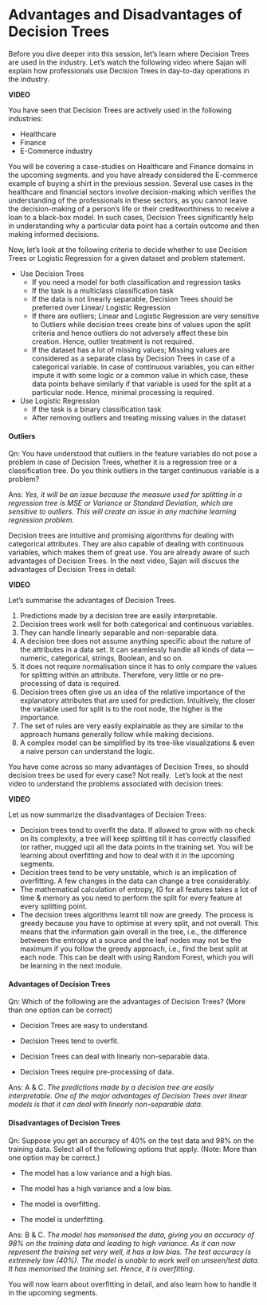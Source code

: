 # Advantages and Disadvantages of Decision Trees

Before you dive deeper into this session, let’s learn where Decision Trees are used in the industry. Let’s watch the following video where Sajan will explain how professionals use Decision Trees in day-to-day operations in the industry.

**VIDEO**

You have seen that Decision Trees are actively used in the following industries:

-   Healthcare 
-   Finance
-   E-Commerce industry

You will be covering a case-studies on Healthcare and Finance domains in the upcoming segments. and you have already considered the E-commerce example of buying a shirt in the previous session. Several use cases in the healthcare and financial sectors involve decision-making which verifies the understanding of the professionals in these sectors, as you cannot leave the decision-making of a person’s life or their creditworthiness to receive a loan to a black-box model. In such cases, Decision Trees significantly help in understanding why a particular data point has a certain outcome and then making informed decisions.

Now, let’s look at the following criteria to decide whether to use Decision Trees or Logistic Regression for a given dataset and problem statement.

-   Use Decision Trees
    -   If you need a model for both classification and regression tasks
    -   If the task is a multiclass classification task
    -   If the data is not linearly separable, Decision Trees should be preferred over Linear/ Logistic Regression
    -   If there are outliers; Linear and Logistic Regression are very sensitive to Outliers while decision trees create bins of values upon the split criteria and hence outliers do not adversely affect these bin creation. Hence, outlier treatment is not required.
    -   If the dataset has a lot of missing values; Missing values are considered as a separate class by Decision Trees in case of a categorical variable. In case of continuous variables, you can either impute it with some logic or a common value in which case, these data points behave similarly if that variable is used for the split at a particular node. Hence, minimal processing is required.
-   Use Logistic Regression
    -   If the task is a binary classification task
    -   After removing outliers and treating missing values in the dataset

#### Outliers

Qn: You have understood that outliers in the feature variables do not pose a problem in case of Decision Trees, whether it is a regression tree or a classification tree. Do you think outliers in the target continuous variable is a problem?

Ans: *Yes, it will be an issue because the measure used for splitting in a regression tree is MSE or Variance or Standard Deviation, which are sensitive to outliers. This will create an issue in any machine learning regression problem.*

Decision trees are intuitive and promising algorithms for dealing with categorical attributes. They are also capable of dealing with continuous variables, which makes them of great use. You are already aware of such advantages of Decision Trees. In the next video, Sajan will discuss the advantages of Decision Trees in detail:

**VIDEO**

Let’s summarise the advantages of Decision Trees.

1.  Predictions made by a decision tree are easily interpretable.
2.  Decision trees work well for both categorical and continuous variables.
3.  They can handle linearly separable and non-separable data.
4.  A decision tree does not assume anything specific about the nature of the attributes in a data set. It can seamlessly handle all kinds of data — numeric, categorical, strings, Boolean, and so on.
5.  It does not require normalisation since it has to only compare the values for splitting within an attribute. Therefore, very little or no pre-processing of data is required.
6.  Decision trees often give us an idea of the relative importance of the explanatory attributes that are used for prediction. Intuitively, the closer the variable used for split is to the root node, the higher is the importance.
7.  The set of rules are very easily explainable as they are similar to the approach humans generally follow while making decisions.
8.  A complex model can be simplified by its tree-like visualizations & even a naive person can understand the logic.

You have come across so many advantages of Decision Trees, so should decision trees be used for every case? Not really.  Let’s look at the next video to understand the problems associated with decision trees:

**VIDEO**

Let us now summarize the disadvantages of Decision Trees:

-   Decision trees tend to overfit the data. If allowed to grow with no check on its complexity, a tree will keep splitting till it has correctly classified (or rather, mugged up) all the data points in the training set. You will be learning about overfitting and how to deal with it in the upcoming segments.
-   Decision trees tend to be very unstable, which is an implication of overfitting. A few changes in the data can change a tree considerably.
-   The mathematical calculation of entropy, IG for all features takes a lot of time & memory as you need to perform the split for every feature at every splitting point.
-   The decision trees algorithms learnt till now are greedy. The process is greedy because you have to optimise at every split, and not overall. This means that the information gain overall in the tree, i.e., the difference between the entropy at a source and the leaf nodes may not be the maximum if you follow the greedy approach, i.e., find the best split at each node. This can be dealt with using Random Forest, which you will be learning in the next module.

#### Advantages of Decision Trees

Qn: Which of the following are the advantages of Decision Trees? (More than one option can be correct)

- Decision Trees are easy to understand.

- Decision Trees tend to overfit.

- Decision Trees can deal with linearly non-separable data.

- Decision Trees require pre-processing of data.

Ans: A & C. *The predictions made by a decision tree are easily interpretable. One of the major advantages of Decision Trees over linear models is that it can deal with linearly non-separable data.*

#### Disadvantages of Decision Trees

Qn: Suppose you get an accuracy of 40% on the test data and 98% on the training data. Select all of the following options that apply. (Note: More than one option may be correct.)

- The model has a low variance and a high bias.

- The model has a high variance and a low bias.

- The model is overfitting. 

- The model is underfitting.

Ans: B & C. *The model has memorised the data, giving you an accuracy of 98% on the training data and leading to high variance. As it can now represent the training set very well, it has a low bias. The test accuracy is extremely low (40%). The model is unable to work well on unseen/test data. It has memorised the training set. Hence, it is overfitting.*

You will now learn about overfitting in detail, and also learn how to handle it in the upcoming segments.